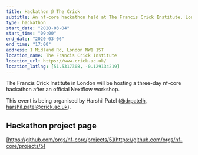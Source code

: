 ```yaml
---
title: Hackathon @ The Crick
subtitle: An nf-core hackathon held at The Francis Crick Institute, London
type: hackathon
start_date: "2020-03-04"
start_time: "09:00"
end_date: "2020-03-06"
end_time: "17:00"
address: 1 Midland Rd, London NW1 1ST
location_name: The Francis Crick Institute
location_url: https://www.crick.ac.uk/
location_latlng: [51.5317308, -0.129134219]
---
```


The Francis Crick Institute in London will be hosting a three-day
nf-core hackathon after an official Nextflow workshop.

This event is being organised by Harshil Patel ([@drpatelh](https://github.com/drpatelh),
[harshil.patel@crick.ac.uk](mailto:harshil.patel@crick.ac.uk)).

## Hackathon project page

[https://github.com/orgs/nf-core/projects/5](https://github.com/orgs/nf-core/projects/5)
